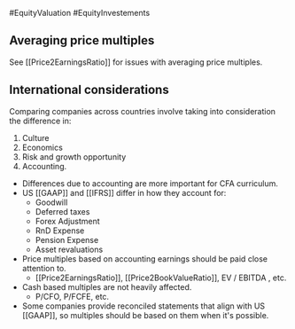 #EquityValuation #EquityInvestements 

## Averaging price multiples
See [[Price2EarningsRatio]] for issues with averaging price multiples. 


## International considerations 
Comparing companies across countries involve taking into consideration the difference in: 
1. Culture 
2. Economics 
3. Risk and growth opportunity 
4. Accounting. 

- Differences due to accounting are more important for CFA curriculum. 
- US [[GAAP]] and [[IFRS]] differ in how they account for: 
	- Goodwill 
	- Deferred taxes 
	- Forex Adjustment 
	- RnD Expense 
	- Pension Expense 
	- Asset revaluations 
- Price multiples based on accounting earnings should be paid close attention to. 
	- [[Price2EarningsRatio]], [[Price2BookValueRatio]], EV / EBITDA , etc. 
- Cash based multiples are not heavily affected. 
	- P/CFO, P/FCFE, etc. 
- Some companies provide reconciled statements that align with US [[GAAP]], so multiples should be based on them when it's possible. 